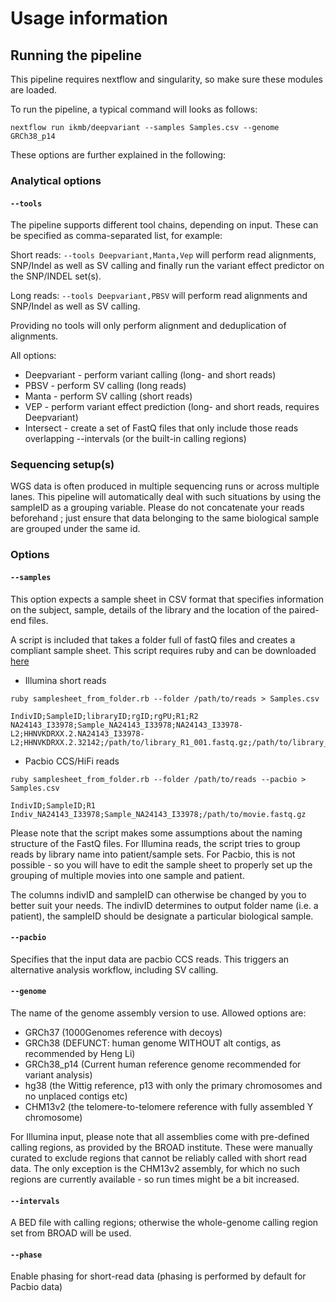 # Usage information

## Running the pipeline

This pipeline requires nextflow and singularity, so make sure these modules are loaded.

To run the pipeline, a typical command will looks as follows:

`nextflow run ikmb/deepvariant --samples Samples.csv --genome GRCh38_p14`

These options are further explained in the following:

### Analytical options

#### `--tools`

The pipeline supports different tool chains, depending on input. These can be specified as comma-separated list, for example:

Short reads: `--tools Deepvariant,Manta,Vep` will perform read alignments, SNP/Indel as well as SV calling and finally run the variant effect predictor on the SNP/INDEL set(s).

Long reads: `--tools Deepvariant,PBSV` will perform read alignments and SNP/Indel as well as SV calling.

Providing no tools will only perform alignment and deduplication of alignments. 

All options:

* Deepvariant - perform variant calling (long- and short reads)
* PBSV - perform SV calling (long reads)
* Manta - perform SV calling (short reads)
* VEP - perform variant effect prediction (long- and short reads, requires Deepvariant)
* Intersect - create a set of FastQ files that only include those reads overlapping --intervals (or the built-in calling regions)

### Sequencing setup(s)

WGS data is often produced in multiple sequencing runs or across multiple lanes. This pipeline will automatically deal with such situations by using the sampleID as a grouping variable. Please do not
concatenate your reads beforehand ; just ensure that data belonging to the same biological sample are grouped under the same id. 

### Options

#### `--samples`
This option expects a sample sheet in CSV format that specifies information on the subject, sample, details of the library and the location of the paired-end files.

A script is included that takes a folder full of fastQ files and creates a compliant sample sheet. This script requires ruby and can be downloaded [here](https://github.com/ikmb/deepvariant/blob/master/bin/samplesheet_from_folder.rb)

* Illumina short reads

`ruby samplesheet_from_folder.rb --folder /path/to/reads > Samples.csv`

```
IndivID;SampleID;libraryID;rgID;rgPU;R1;R2
NA24143_I33978;Sample_NA24143_I33978;NA24143_I33978-L2;HHNVKDRXX.2.NA24143_I33978-L2;HHNVKDRXX.2.32142;/path/to/library_R1_001.fastq.gz;/path/to/library_R2_001.fastq.gz
```

* Pacbio CCS/HiFi reads

`ruby samplesheet_from_folder.rb --folder /path/to/reads --pacbio > Samples.csv`

``` 
IndivID;SampleID;R1
Indiv_NA24143_I33978;Sample_NA24143_I33978;/path/to/movie.fastq.gz
```

Please note that the script makes some assumptions about the naming structure of the FastQ files. For Illumina reads, the script tries to group reads by library name into patient/sample sets. For Pacbio, this is not possible - so you will have to edit the sample sheet to properly set up the grouping of multiple movies into one sample and patient. 

The columns indivID and sampleID can otherwise be changed by you to better suit your needs. The indivID determines to output folder name (i.e. a patient), the sampleID should be designate a particular biological sample. 
#### `--pacbio`

Specifies that the input data are pacbio CCS reads. This triggers an alternative analysis workflow, including SV calling.

#### `--genome`
The name of the genome assembly version to use. Allowed options are:

* GRCh37 (1000Genomes reference with decoys)
* GRCh38 (DEFUNCT: human genome WITHOUT alt contigs, as recommended by Heng Li)
* GRCh38_p14 (Current human reference genome recommended for variant analysis)
* hg38 (the Wittig reference, p13 with only the primary chromosomes and no unplaced contigs etc)
* CHM13v2 (the telomere-to-telomere reference with fully assembled Y chromosome)

For Illumina input, please note that all assemblies come with pre-defined calling regions, as provided by the BROAD institute. These were manually curated to exclude regions that cannot be reliably called with short read data. The only exception is the CHM13v2 assembly, for which no such regions are currently available - so run times might be a bit increased. 

#### `--intervals`

A BED file with calling regions; otherwise the whole-genome calling region set from BROAD will be used. 

#### `--phase`

Enable phasing for short-read data (phasing is performed by default for Pacbio data)

